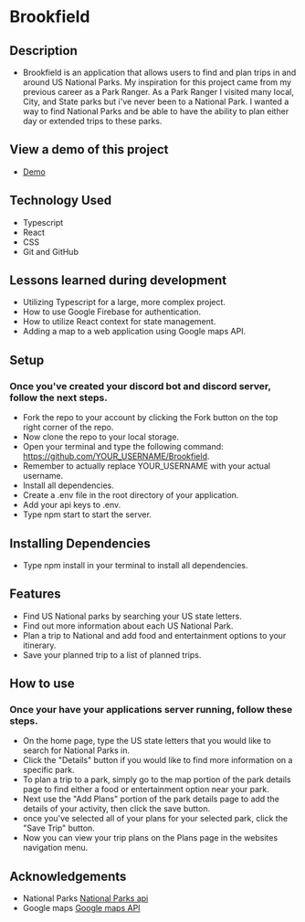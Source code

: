 # Brookfield

## Description
* Brookfield is an application that allows users to find and plan trips in and around US National Parks. My inspiration for this project came from my previous career as a Park Ranger. As a Park Ranger I visited many local, City, and State parks but i've never been to a National Park. I wanted a way to find National Parks and be able to have the ability to plan either day or extended trips to these parks. 

## View a demo of this project
* <a href="https://brookfield-9d12fqkko-ehrlacker.vercel.app/" title="jokes">Demo</a>

## Technology Used
* Typescript
* React
* CSS
* Git and GitHub

## Lessons learned during development
* Utilizing Typescript for a large, more complex project.
* How to use Google Firebase for authentication.
* How to utilize React context for state management.
* Adding a map to a web application using Google maps API.

## Setup
### Once you've created your discord bot and discord server, follow the next steps.
* Fork the repo to your account by clicking the Fork button on the top right corner of the repo.
* Now clone the repo to your local storage.
* Open your terminal and type the following command: https://github.com/YOUR_USERNAME/Brookfield.
* Remember to actually replace YOUR_USERNAME with your actual username.
* Install all dependencies.
* Create a .env file in the root directory of your application.
* Add your api keys to .env.
* Type npm start to start the server.

## Installing Dependencies
* Type npm install in your terminal to install all dependencies.

## Features
* Find US National parks by searching your US state letters.
* Find out more information about each US National Park.
* Plan a trip to National and add food and entertainment options to your itinerary.
* Save your planned trip to a list of planned trips.

## How to use
### Once your have your applications server running, follow these steps.
* On the home page, type the US state letters that you would like to search for National Parks in.
* Click the "Details" button if you would like to find more information on a specific park.
* To plan a trip to a park, simply go to the map portion of the park details page to find either a food or entertainment option near your park.
* Next use the "Add Plans" portion of the park details page to add the details of your activity, then click the save button.
* once you've selected all of your plans for your selected park, click the "Save Trip" button.
* Now you can view your trip plans on the Plans page in the websites navigation menu.


## Acknowledgements
* National Parks <a href="https://www.nps.gov/subjects/developer/api-documentation.htm" title="jokes">National Parks api</a>
* Google maps <a href="https://developers.google.com/maps" title="jokes">Google maps API</a>
